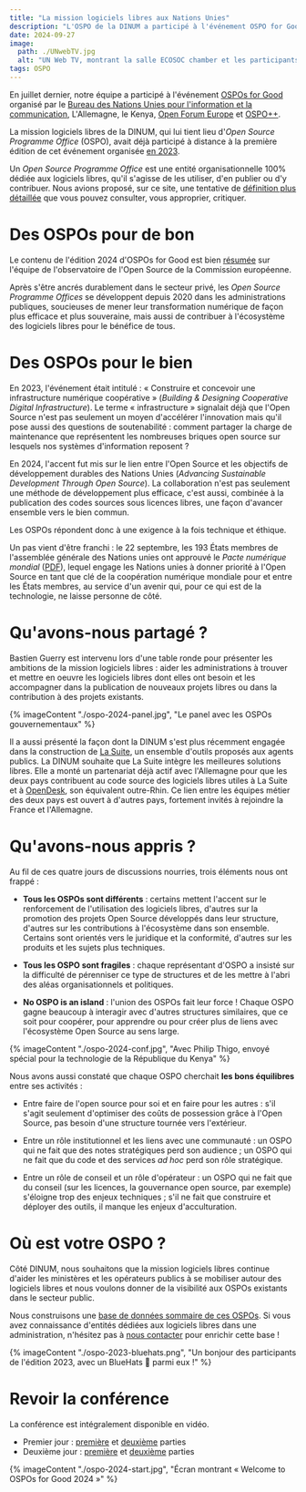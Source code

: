 ```yaml
---
title: "La mission logiciels libres aux Nations Unies"
description: "L'OSPO de la DINUM a participé à l'événement OSPO for Good en juillet 2024."
date: 2024-09-27
image:
  path: ./UNwebTV.jpg
  alt: "UN Web TV, montrant la salle ECOSOC chamber et les participants au début de la conférences participants de l'édition OSPOs for Good 2024"
tags: OSPO
---
```


En juillet dernier, notre équipe a participé à l'événement [OSPOs for Good](https://www.un.org/techenvoy/content/ospos-good-2024) organisé par le [Bureau des Nations Unies pour l'information et la communication](https://unite.un.org/), L'Allemagne, le Kenya, [Open Forum Europe](https://openforumeurope.org/) et [OSPO++](https://ospoplusplus.com/).

La mission logiciels libres de la DINUM, qui lui tient lieu d'*Open Source Programme Office* (OSPO), avait déjà participé à distance à la première édition de cet événement organisée [en 2023](https://www.un.org/techenvoy/content/ospos-good-2023).

Un *Open Source Programme Office* est une entité organisationnelle 100% dédiée aux logiciels libres, qu'il s'agisse de les utiliser, d'en publier ou d'y contribuer. Nous avions proposé, sur ce site, une tentative de [définition plus détaillée](https://code.gouv.fr/fr/blog/definition-ospo/) que vous pouvez consulter, vous approprier, critiquer.

# Des OSPOs pour de bon

Le contenu de l'édition 2024 d'OSPOs for Good est bien [résumée](https://joinup.ec.europa.eu/collection/open-source-observatory-osor/news/ospos-good-2024-highlights) sur l'équipe de l'observatoire de l'Open Source de la Commission européenne.

Après s'être ancrés durablement dans le secteur privé, les *Open Source Programme Offices* se développent depuis 2020 dans les administrations publiques, soucieuses de mener leur transformation numérique de façon plus efficace et plus souveraine, mais aussi de contribuer à l'écosystème des logiciels libres pour le bénéfice de tous.

# Des OSPOs pour le bien

En 2023, l'événement était intitulé : « Construire et concevoir une infrastructure numérique coopérative » (*Building & Designing Cooperative Digital Infrastructure*). Le terme « infrastructure » signalait déjà que l'Open Source n'est pas seulement un moyen d'accélérer l'innovation mais qu'il pose aussi des questions de soutenabilité : comment partager la charge de maintenance que représentent les nombreuses briques open source sur lesquels nos systèmes d'information reposent ?

En 2024, l'accent fut mis sur le lien entre l'Open Source et les objectifs de développement durables des Nations Unies (*Advancing Sustainable Development Through Open Source*). La collaboration n'est pas seulement une méthode de développement plus efficace, c'est aussi, combinée à la publication des codes sources sous licences libres, une façon d'avancer ensemble vers le bien commun.

Les OSPOs répondent donc à une exigence à la fois technique et éthique.

Un pas vient d'être franchi : le 22 septembre, les 193 États membres de l'assemblée générale des Nations unies ont approuvé le *Pacte numérique mondial* ([PDF](https://www.un.org/pga/wp-content/uploads/sites/109/2024/09/The-Pact-for-the-Future-final.pdf)), lequel engage les Nations unies à donner priorité à l'Open Source en tant que clé de la coopération numérique mondiale pour et entre les États membres, au service d'un avenir qui, pour ce qui est de la technologie, ne laisse personne de côté.

# Qu'avons-nous partagé ?

Bastien Guerry est intervenu lors d'une table ronde pour présenter les ambitions de la mission logiciels libres : aider les administrations à trouver et mettre en oeuvre les logiciels libres dont elles ont besoin et les accompagner dans la publication de nouveaux projets libres ou dans la contribution à des projets existants.

{% imageContent "./ospo-2024-panel.jpg", "Le panel avec les OSPOs gouvernementaux" %}

Il a aussi présenté la façon dont la DINUM s'est plus récemment engagée dans la construction de [La Suite](https://lasuite.numerique.gouv.fr), un ensemble d'outils proposés aux agents publics. La DINUM souhaite que La Suite intègre les meilleures solutions libres. Elle a monté un partenariat déjà actif avec l'Allemagne pour que les deux pays contribuent au code source des logiciels libres utiles à La Suite et à [OpenDesk](https://opendesk.eu), son équivalent outre-Rhin. Ce lien entre les équipes métier des deux pays est ouvert à d'autres pays, fortement invités à rejoindre la France et l'Allemagne.

# Qu'avons-nous appris ?

Au fil de ces quatre jours de discussions nourries, trois éléments nous ont frappé :

- **Tous les OSPOs sont différents** : certains mettent l'accent sur le renforcement de l'utilisation des logiciels libres, d'autres sur la promotion des projets Open Source développés dans leur structure, d'autres sur les contributions à l'écosystème dans son ensemble. Certains sont orientés vers le juridique et la conformité, d'autres sur les produits et les sujets plus techniques.

- **Tous les OSPO sont fragiles** : chaque représentant d'OSPO a insisté sur la difficulté de pérenniser ce type de structures et de les mettre à l'abri des aléas organisationnels et politiques.
  
- **No OSPO is an island** : l'union des OSPOs fait leur force ! Chaque OSPO gagne beaucoup à interagir avec d'autres structures similaires, que ce soit pour coopérer, pour apprendre ou pour créer plus de liens avec l'écosystème Open Source au sens large.

{% imageContent "./ospo-2024-conf.jpg", "Avec Philip Thigo, envoyé spécial pour la technologie de la République du Kenya" %}

Nous avons aussi constaté que chaque OSPO cherchait **les bons équilibres** entre ses activités :

- Entre faire de l'open source pour soi et en faire pour les autres : s'il s'agit seulement d'optimiser des coûts de possession grâce à l'Open Source, pas besoin d'une structure tournée vers l'extérieur.

- Entre un rôle institutionnel et les liens avec une communauté : un OSPO qui ne fait que des notes stratégiques perd son audience ; un OSPO qui ne fait que du code et des services *ad hoc* perd son rôle stratégique.
  
- Entre un rôle de conseil et un rôle d'opérateur : un OSPO qui ne fait que du conseil (sur les licences, la gouvernance open source, par exemple) s'éloigne trop des enjeux techniques ; s'il ne fait que construire et déployer des outils, il manque les enjeux d'acculturation.

# Où est votre OSPO ?

Côté DINUM, nous souhaitons que la mission logiciels libres continue d'aider les ministères et les opérateurs publics à se mobiliser autour des logiciels libres et nous voulons donner de la visibilité aux OSPOs existants dans le secteur public.

Nous construisons une [base de données sommaire de ces OSPOs](https://github.com/codegouvfr/codegouvfr-data/blob/main/fr-public-sector-ospo.yml). Si vous avez connaissance d'entités dédiées aux logiciels libres dans une administration, n'hésitez pas à [nous contacter](mailto:contact@code.gouv.fr) pour enrichir cette base !

{% imageContent "./ospo-2023-bluehats.png", "Un bonjour des participants de l'édition 2023, avec un BlueHats 🧢 parmi eux !" %}

# Revoir la conférence

La conférence est intégralement disponible en vidéo.

- Premier jour : [première](https://webtv.un.org/en/asset/k1m/k1ma4k9rff) et [deuxième](https://webtv.un.org/en/asset/k1u/k1uvv0xd6d) parties
- Deuxième jour : [première](https://webtv.un.org/en/asset/k1q/k1qmxhno3c) et [deuxième](https://webtv.un.org/en/asset/k15/k1517v486n) parties

{% imageContent "./ospo-2024-start.jpg", "Écran montrant « Welcome to OSPOs for Good 2024 »" %}

